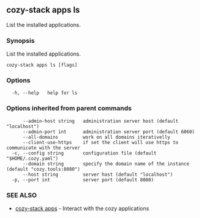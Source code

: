 ## cozy-stack apps ls

List the installed applications.

### Synopsis


List the installed applications.

```
cozy-stack apps ls [flags]
```

### Options

```
  -h, --help   help for ls
```

### Options inherited from parent commands

```
      --admin-host string   administration server host (default "localhost")
      --admin-port int      administration server port (default 6060)
      --all-domains         work on all domains iterativelly
      --client-use-https    if set the client will use https to communicate with the server
  -c, --config string       configuration file (default "$HOME/.cozy.yaml")
      --domain string       specify the domain name of the instance (default "cozy.tools:8080")
      --host string         server host (default "localhost")
  -p, --port int            server port (default 8080)
```

### SEE ALSO
* [cozy-stack apps](cozy-stack_apps.md)	 - Interact with the cozy applications

